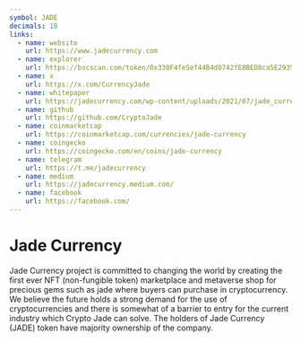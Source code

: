 ```yaml
---
symbol: JADE
decimals: 18
links:
  - name: website
    url: https://www.jadecurrency.com
  - name: explorer
    url: https://bscscan.com/token/0x330F4fe5ef44B4d0742fE8BED8ca5E29359870DF
  - name: x
    url: https://x.com/CurrencyJade
  - name: whitepaper
    url: https://jadecurrency.com/wp-content/uploads/2021/07/jade_currency_whitepaper_v2.pdf
  - name: github
    url: https://github.com/CryptoJade
  - name: coinmarketcap
    url: https://coinmarketcap.com/currencies/jade-currency
  - name: coingecko
    url: https://coingecko.com/en/coins/jade-currency
  - name: telegram
    url: https://t.me/jadecurrency
  - name: medium
    url: https://jadecurrency.medium.com/
  - name: facebook
    url: https://facebook.com/
---
```


# Jade Currency

Jade Currency project is committed to changing the world by creating the first ever NFT (non-fungible token) marketplace and metaverse shop for precious gems such as jade where buyers can purchase in cryptocurrency. We believe the future holds a strong demand for the use of cryptocurrencies and there is somewhat of a barrier to entry for the current industry which Crypto Jade can solve. The holders of Jade Currency (JADE) token have majority ownership of the company.
